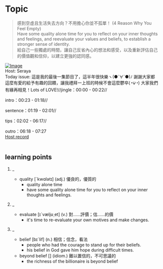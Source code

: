 # Topic

> 感到空虛且生活失去方向？不用擔心你並不孤單！ (4 Reason Why You Feel Empty) <br>
> Have some quality alone time for you to reflect on your inner thoughts and feelings, and reevaluate your values and beliefs, to establish a stronger sense of identity. <br>
> 給自己一些獨處的時間，讓自己反省內心的想法和感受，以及重新評估自己的價值觀和信仰，以建立更強的認同感。 <br>

[![Image](https://cdn.voicetube.com/assets/thumbnails/_by5mfkBni4.jpg)](https://www.youtube.com/embed/_by5mfkBni4?rel=0&showinfo=0&cc_load_policy=0&controls=1&autoplay=1&iv_load_policy=3&playsinline=1&wmode=transparent&start=86&end=97&enablejsapi=1&origin=https://tw.voicetube.com&widgetid=1)<br>
Host: Seraya
<br>Today issue: 這是我的最後一集節目了，這半年很快樂ヽ(●´∀`●)ﾉ 謝謝大家都這麼有愛的給予有趣的回饋，讓我禮拜一上班的時候不會這麼鬱卒(◔౪◔) 大家我們有緣再相見！Lots of LOVE!//jingle：00:00 - 00:22//

intro：00:23 - 01:18//

sentence：01:19 - 02:01//

tips：02:02 - 06:17//

outro：06:18 - 07:27
<br>
[Host record](https://cdn.voicetube.com/everyday_records/4592/1598773689.mp3)
<br><br>
## learning points
1. _
	* quality [ˋkwɑlətɪ] (adj.) 優良的，優質的
		 - quality alone time
		 - have some quality alone time for you to reflect on your inner thoughts and feelings.

2. _
	* evaluate [ɪˋvæljʊ͵et] (v.) 對……評價；估……的價
		- it's time to re-evaluate your own motives and make changes.

3. _
	* belief [bɪˋlif] (n.) 相信；信念，看法
		- people who had the courage to stand up for their beliefs.
		- his belief in God gave him hope during difficult times.
	* beyond belief [] (idiom.) 難以置信的，不可思議的
		- the richness of the billionaire is beyond belief

